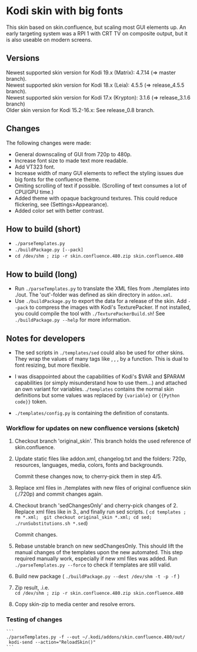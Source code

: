 # Kodi skin with big fonts

This skin based on skin.confluence, but scaling most GUI elements up.
An early targeting system was a RPI 1 with CRT TV on composite output, but
it is also useable on modern screens.

## Versions

Newest supported skin version for Kodi 19.x (Matrix): 4.7.14 (=> master branch).  
Newest supported skin version for Kodi 18.x (Leia): 4.5.5 (=> release_4.5.5 branch).  
Newest supported skin version for Kodi 17.x (Krypton): 3.1.6 (=> release_3.1.6 branch)  
Older skin version for Kodi 15.2-16.x: See release_0.8 branch.  

## Changes

The following changes were made:
- General downscaling of GUI from 720p to 480p.
- Increase font size to made text more readable.
- Add VT323 font.
- Increase width of many GUI elements to reflect the
  styling issues due big fonts for the confluence theme.
- Omiting scrolling of text if possible. (Scrolling of text consumes
  a lot of CPU/GPU time.)
- Added theme with opaque background textures. This could reduce
  flickering, see (Settings>Appearance).
- Added color set with better contrast.


## How to build (short)

- `./parseTemplates.py`
- `./buildPackage.py [--pack]`
- `cd /dev/shm ; zip -r skin.confluence.480.zip skin.confluence.480`


## How to build (long)

- Run `./parseTemplates.py` to translate the XML files from ./templates
into ./out. The 'out'-folder was defined as skin directory in `addon.xml`.
- Use `./buildPackage.py` to export the data for a release of the skin.
  Add `--pack` to compress the images with Kodi's TexturePacker.
	If not installed, you could compile the tool with `./TexturePackerBuild.sh`!
  See `./buildPackage.py --help` for more information.


## Notes for developers

- The sed scripts in `./templates/sed` could also be used for other skins. They
  wrap the values of many tags like <width>, <height>, <left>, <top>
	by a function. This is dual to font resizing, but more flexible.
- I was disappointed about the capabilities of
  Kodi's $VAR and $PARAM capabilities (or simply misunderstand how to use them…)
  and attached an own variant for variables.
  .`/templates` contains the normal skin definitions but some values was
  replaced by `{variable}` or `{{Python code}}` token.

- `./templates/config.py` is containing the definition of constants.


### Workflow for updates on new confluence versions (sketch)

1. Checkout branch 'original_skin'.
   This branch holds the used reference of skin.confluence.

2. Update static files like addon.xml, changelog.txt
   and the folders: 720p, resources, languages, media,
   colors, fonts and backgrounds.

   Commit these changes now, to cherry-pick them in step 4/5.

3. Replace xml files in ./templates with new files of
   original confluence skin (./720p) and commit changes again.

4. Checkout branch 'sedChangesOnly' and cherry-pick changes of 2.
   Replace xml files like in 3., and finally run sed scripts.
   ( `cd templates ; rm *.xml;  git checkout original_skin *.xml;
   cd sed; ./runSubstitutions.sh *.sed`)

   Commit changes.

5. Rebase unstable branch on new sedChangesOnly.
   This should lift the manual changes of the templates upon the new
   automated.
   This step required manually work, especially if new xml files was added.
   Run `./parseTemplates.py --force` to check if templates are still valid.

6. Build new package ( `./buildPackage.py --dest /dev/shm -t -p -f` )

7. Zip result, .i.e.  
   `cd /dev/shm ; zip -r skin.confluence.480.zip skin.confluence.480`

8. Copy skin-zip to media center and resolve errors.


### Testing of changes

	```
	./parseTemplates.py -f --out ~/.kodi/addons/skin.confluence.480/out/
	 kodi-send --action="ReloadSkin()"
	```
